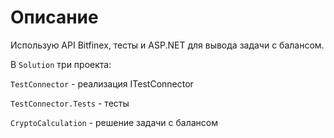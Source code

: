 # Описание
Использую API Bitfinex, тесты и ASP.NET для вывода задачи с балансом.

В `Solution` три проекта:

`TestConnector` - реализация ITestConnector

`TestConnector.Tests` - тесты

`CryptoCalculation` - решение задачи с балансом
